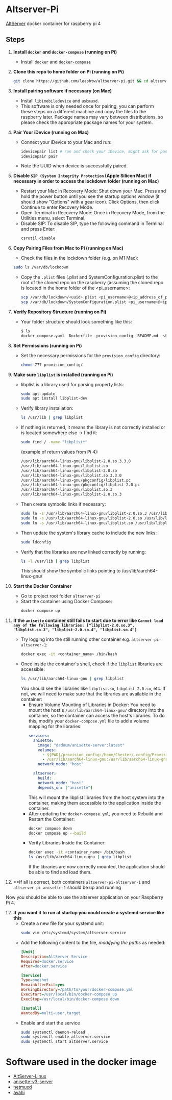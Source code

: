 # Altserver-Pi
[AltServer](https://github.com/altstoreio/AltStore) docker container for raspberry pi 4

## Steps
1. **Install `docker` and `docker-compose` (running on Pi)**
    - Install [`docker`](https://get.docker.com) and [`docker-compose`](https://docs.docker.com/compose/install/linux/#install-the-plugin-manually)
      
2. **Clone this repo to home folder on Pi (running on Pi)**
    ```bash
    git clone https://github.com/leapbtw/altserver-pi.git && cd altserver-pi
    ```

3. **Install pairing software if necessary (on Mac)**
    - Install `libimobiledevice` and `usbmuxd`.
    - This software is only needed once for pairing, you can perform these steps on a different machine and copy the files to the raspberry later. Package names may vary between distributions, so please check the appropriate package names for your system.

4. **Pair Your iDevice (running on Mac)**
    - Connect your iDevice to your Mac and run:
      ```bash
      idevicepair list # run and check your iDevice, might ask for passcode
      idevicepair pair
      ```
    - Note the UUID when device is successfully paired.
      
5. **Disable `SIP (System Integrity Protection` (Apple Silicon Mac) if necessary in order to access the lockdown folder (running on Mac)**
    - Restart your Mac in Recovery Mode:
         Shut down your Mac.
         Press and hold the power button until you see the startup options window (it should show "Options" with a gear icon).
         Click Options, then click Continue to enter Recovery Mode.
    - Open Terminal in Recovery Mode:
         Once in Recovery Mode, from the Utilities menu, select Terminal.
    - Disable SIP:
         To disable SIP, type the following command in Terminal and press Enter:
      ```bash
      csrutil disable
      ```
      
6. **Copy Pairing Files from Mac to Pi (running on Mac)**
    - Check the files in the lockdown folder (e.g. on M1 Mac):
     ```bash
     sudo ls /var/db/lockdown
     ```
    - Copy the `.plist` files (<uuid>.plist and SystemConfiguration.plist) to the root of the cloned repo on the raspberry (assuming the cloned repo is located in the home folder of the <pi_username>:
      ```bash
      scp /var/db/lockdown/<uuid>.plist <pi_username>@<ip_address_of_pi>:/home/<pi_username>/altserver-pi
      scp /var/db/lockdown/SystemConfiguration.plist <pi_username>@<ip_address_of_pi>:/home/<pi_username>/altserver-pi
      ```
      
7. **Verify Repository Structure (running on Pi)**
    - Your folder structure should look something like this:
      ```bash
      $ ls
      docker-compose.yaml  Dockerfile  provision_config  README.md  startup_script.sh  <uuid>.plist  SystemConfiguration.plist
      ```

8. **Set Permissions (running on Pi)**
    - Set the necessary permissions for the `provision_config` directory:
      ```bash
      chmod 777 provision_config/
      ```

9. **Make sure `libplist` is installed (running on Pi)**
    - libplist is a library used for parsing property lists:
      ```bash
      sudo apt update
      sudo apt install libplist-dev
      ```
    - Verify library installation:
      ```bash
      ls /usr/lib | grep libplist
      ```
    - If nothing is returned, it means the library is not correctly installed or is located somewhere else -> find it:
      ```bash
      sudo find / -name "libplist*"
      ```
      (example of return values from Pi 4):
      ```bash
      /usr/lib/aarch64-linux-gnu/libplist-2.0.so.3.3.0
      /usr/lib/aarch64-linux-gnu/libplist.so
      /usr/lib/aarch64-linux-gnu/libplist-2.0.so
      /usr/lib/aarch64-linux-gnu/libplist.so.3.3.0
      /usr/lib/aarch64-linux-gnu/pkgconfig/libplist.pc
      /usr/lib/aarch64-linux-gnu/pkgconfig/libplist-2.0.pc
      /usr/lib/aarch64-linux-gnu/libplist.so.3
      /usr/lib/aarch64-linux-gnu/libplist-2.0.so.3
      ```
    - Then create symbolic links if necessary:
      ```bash
      sudo ln -s /usr/lib/aarch64-linux-gnu/libplist-2.0.so.3 /usr/lib/libplist-2.0.so.3
      sudo ln -s /usr/lib/aarch64-linux-gnu/libplist-2.0.so /usr/lib/libplist-2.0.so
      sudo ln -s /usr/lib/aarch64-linux-gnu/libplist.so /usr/lib/libplist.so
      ```
    - Then update the system's library cache to include the new links:
      ```bash
      sudo ldconfig
      ```
    - Verify that the libraries are now linked correctly by running:
      ```bash
      ls -l /usr/lib | grep libplist
      ```
      This should show the symbolic links pointing to /usr/lib/aarch64-linux-gnu/

10. **Start the Docker Container**
    - Go to project root folder `altserver-pi`
    - Start the container using Docker Compose:
      ```bash
      docker compose up
      ```

11. **If the `anisette` container still fails to start due to error like `Cannot load any of the following libraries: ["libplist-2.0.so.3", "libplist.so.3", "libplist-2.0.so.4", "libplist.so.4"]`**
    - Try logging into the still running other container e.g. `altserver-pi-altserver-1`:
      ```bash
      docker exec -it <container_name> /bin/bash
      ```
    - Once inside the container's shell, check if the `libplist` libraries are accessible:
      ```bash
      ls /usr/lib/aarch64-linux-gnu | grep libplist
      ```
      You should see the libraries like `libplist.so`, `libplist-2.0.so`, etc. If not, we will need to make sure that the libraries are available in the container:
      - Ensure Volume Mounting of Libraries in Docker:
        You need to mount the host's `/usr/lib/aarch64-linux-gnu/` directory into the container, so the container can access the host's libraries.
        To do this, modify your `docker-compose.yml` file to add a volume mapping for the libraries:
        ```yaml
        services:
          anisette:
            image: "dadoum/anisette-server:latest"
            volumes:
              - ${PWD}/provision_config:/home/Chester/.config/Provision/
              - /usr/lib/aarch64-linux-gnu:/usr/lib/aarch64-linux-gnu:ro  # Mount libraries
            network_mode: "host"
  
          altserver:
            build: .
            network_mode: "host"
            depends_on: ["anisette"]
        ```
        This will mount the libplist libraries from the host system into the container, making them accessible to the application inside the container.
      - After updating the `docker-compose.yml`, you need to Rebuild and Restart the Container:
        ```bash
        docker compose down
        docker compose up --build
        ```
      - Verify Libraries Inside the Container:
        ```bash
        docker exec -it <container_name> /bin/bash
        ls /usr/lib/aarch64-linux-gnu | grep libplist
        ```
        If the libraries are now correctly mounted, the application should be able to find and load them.

13. **If all is correct, both containers `altserver-pi-altserver-1` and `altserver-pi-anisette-1` should be up and running

Now you should be able to use the altserver application on your Raspberry Pi 4.

12. **If you want it to run at startup you could create a systemd service like this**
    - Create a new file for your systemd unit:
      ```bash
      sudo vim /etc/systemd/system/altserver.service
      ```
    - Add the following content to the file, *modifying the paths* as needed:
      ```ini
      [Unit]
      Description=AltServer Service
      Requires=docker.service
      After=docker.service

      [Service]
      Type=oneshot
      RemainAfterExit=yes
      WorkingDirectory=/path/to/your/docker-compose.yml
      ExecStart=/usr/local/bin/docker-compose up
      ExecStop=/usr/local/bin/docker-compose down

      [Install]
      WantedBy=multi-user.target
      ```
    - Enable and start the service
      ```bash
      sudo systemctl daemon-reload
      sudo systemctl enable altserver.service
      sudo systemctl start altserver.service
      ```

# Software used in the docker image

- [AltServer-Linux](https://github.com/NyaMisty/AltServer-Linux)
- [anisette-v3-server](https://github.com/Dadoum/anisette-v3-server)
- [netmuxd](https://github.com/jkcoxson/netmuxd)
- [avahi](https://avahi.org/)
